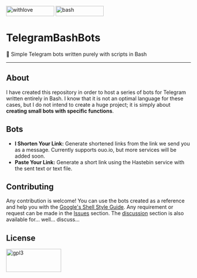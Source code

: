 <img src="http://ForTheBadge.com/images/badges/built-with-love.svg" alt="withlove" height="28" width="131"> <img src="https://raster.shields.io/badge/Using-Bash-brightgreen?style=for-the-badge&logo=gnu-bash" alt="bash" height="28" width="131">

# TelegramBashBots
🤖 Simple Telegram bots written purely with scripts in Bash

___

## About

I have created this repository in order to host a series of bots for Telegram written entirely in Bash. I know that it is not an optimal language for these cases, but I do not intend to create a huge project; it is simply about **creating small bots with specific functions**.

## Bots

- **I Shorten Your Link:** Generate shortened links from the link we send you as a message. Currently supports ouo.io, but more services will be added soon.
- **Paste Your Link:** Generate a short link using the Hastebin service with the sent text or text file.

## Contributing

Any contribution is welcome! You can use the bots created as a reference and help you with the [Google's Shell Style Guide](https://google.github.io/styleguide/shellguide.html). Any requirement or request can be made in the [Issues](https://github.com/PandaFoss/TelegramBashBots/issues) section. The [discussion](https://github.com/PandaFoss/TelegramBashBots/discussions) section is also available for... well... discuss...

## License

 <img src="https://www.gnu.org/graphics/gplv3-or-later.svg" alt="gpl3" height="63" width="150"> 

